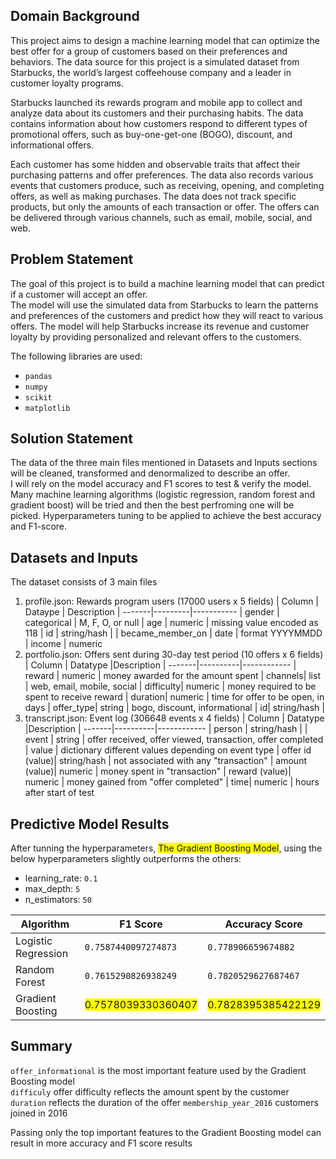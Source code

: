 ## Domain Background
This project aims to design a machine learning model that can optimize the best offer for a group of customers based on their preferences and behaviors. The data source for this project is a simulated dataset from Starbucks, the world’s largest coffeehouse company and a leader in customer loyalty programs. 

Starbucks launched its rewards program and mobile app to collect and analyze data about its customers and their purchasing habits. The data contains information about how customers respond to different types of promotional offers, such as buy-one-get-one (BOGO), discount, and informational offers. 

Each customer has some hidden and observable traits that affect their purchasing patterns and offer preferences. The data also records various events that customers produce, such as receiving, opening, and completing offers, as well as making purchases. The data does not track specific products, but only the amounts of each transaction or offer. The offers can be delivered through various channels, such as email, mobile, social, and web.

## Problem Statement
The goal of this project is to build a machine learning model that can predict if a customer will accept an offer. 
<br/>The model will use the simulated data from Starbucks to learn the patterns and preferences of the customers and predict how they will react to various offers. 
The model will help Starbucks increase its revenue and customer loyalty by providing personalized and relevant offers to the customers.

The following libraries are used:
* `pandas`
* `numpy`
* `scikit`
* `matplotlib`

## Solution Statement
The data of the three main files mentioned in Datasets and Inputs sections will be cleaned, transformed and denormalized to describe an offer.</br> I will rely on the model accuracy and F1 scores to test & verify the model. Many machine learning algorithms (logistic regression, random forest and gradient boost) will be tried and then the best perfroming one will be picked. Hyperparameters tuning to be applied to achieve the best accuracy and F1-score.

## Datasets and Inputs

The dataset consists of 3 main files
1. profile.json: Rewards program users (17000 users x 5 fields)
    | Column | Dataype | Description
    | -------|---------|-----------
    | gender | categorical | M, F, O, or null
    | age    | numeric | missing value encoded as 118
    | id     | string/hash | 
    | became_member_on | date |  format YYYYMMDD
    | income | numeric
2. portfolio.json: Offers sent during 30-day test period (10 offers x 6 fields)
    | Column | Datatype |Description
    | -------|----------|------------
    | reward | numeric  | money awarded for the amount spent
    | channels| list    | web, email, mobile, social
    | difficulty| numeric | money required to be spent to receive reward
    | duration| numeric | time for offer to be open, in days
    | offer_type| string | bogo, discount, informational
    | id| string/hash |
3. transcript.json: Event log (306648 events x 4 fields)
    | Column | Datatype |Description
    | -------|----------|------------
    | person | string/hash |
    | event  | string | offer received, offer viewed, transaction, offer completed
    | value  | dictionary  different values depending on event type
    | offer id (value)| string/hash | not associated with any "transaction"
    | amount (value)| numeric | money spent in "transaction"
    | reward (value)| numeric | money gained from "offer completed"
    | time| numeric | hours after start of test

## Predictive Model Results
After tunning the hyperparameters, <span style="background-color:yellow">The Gradient Boosting Model</span>, using the below hyperparameters slightly outperforms the others:
* learning_rate: `0.1`
* max_depth: `5`
* n_estimators: `50`

| Algorithm |F1 Score | Accuracy Score |
|-------------------|----------|----------------|
| Logistic Regression | `0.7587440097274873` | `0.778906659674882` |
| Random Forest       | `0.7615290826938249` | `0.7820529627687467` |
| Gradient Boosting   | <span style="background-color:yellow"> 0.7578039330360407 </span> | <span style="background-color:yellow"> 0.7828395385422129</span>|

## Summary

`offer_informational` is the most important feature used by the Gradient Boosting model</br>
`difficuly` offer difficulty reflects the amount spent by the customer</br>
`duration` reflects the duration of the offer
`membership_year_2016` customers joined in 2016

Passing only the top important features to the Gradient Boosting model can result in more accuracy and F1 score results
